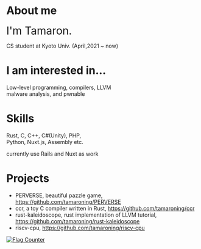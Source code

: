 <!--
**tamaroning/tamaroning** is a ✨ _special_ ✨ repository because its `README.md` (this file) appears on your GitHub profile.

Here are some ideas to get you started:

- 🔭 I’m currently working on ...
- 🌱 I’m currently learning ...
- 👯 I’m looking to collaborate on ...
- 🤔 I’m looking for help with ...
- 💬 Ask me about ...
- 📫 How to reach me: ...
- 😄 Pronouns: ...
- ⚡ Fun fact: ...

memo:
LF is "  "(double space)

-->

# About me
<!--
<p align="left">
  <img src="https://tamaroning.github.io/img/icon-600px.png" width="250" title="icon">
</p>
-->

<span style="font-size: 200%;">I'm Tamaron.</span> 

CS student at Kyoto Univ. (April,2021 ~ now)  

# I am interested in...
Low-level programming, compilers, LLVM  
malware analysis, and pwnable  

# Skills
Rust, C, C++, C#(Unity), PHP,  
Python, Nuxt.js, Assembly etc.
  
currently use Rails and Nuxt as work

# Projects
- PERVERSE, beautiful pazzle game, https://github.com/tamaroning/PERVERSE  
- ccr, a toy C compiler written in Rust, https://github.com/tamaroning/ccr
- rust-kaleidoscope, rust implementation of LLVM tutorial, https://github.com/tamaroning/rust-kaleidoscope
- riscv-cpu, https://github.com/tamaroning/riscv-cpu


<a href="https://info.flagcounter.com/vtXG"><img src="https://s11.flagcounter.com/count2/vtXG/bg_FFFFFF/txt_000000/border_CCCCCC/columns_2/maxflags_10/viewers_0/labels_0/pageviews_0/flags_0/percent_0/" alt="Flag Counter" border="0"></a>

<!--
[![Top Langs](https://github-readme-stats.vercel.app/api/top-langs/?username=tamaroning&layout=compact)](https://github.com/anuraghazra/github-readme-stats)
-->
